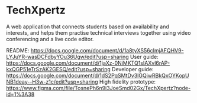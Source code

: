 # TechXpertz

A web application that connects students based on availability and interests, and helps them practise technical interviews together using video conferencing and a live code editor.

README: https://docs.google.com/document/d/1a8tyXS56cImjAFQHV9-LYJuYR-wasDCFdbyYOu36Ugw/edit?usp=sharing
User guide: https://docs.google.com/document/d/1jaXz-0NiMKTQ1sIAXvl6rAP-kxQGP51eTrSzAK2GESQ/edit?usp=sharing
Developer guide: https://docs.google.com/document/d/1dS2PqSMtDv3IGQiwRBkQxOYKopUNB1deay--H3w-z1c/edit?usp=sharing
High fidelity prototype: https://www.figma.com/file/TosnePh6n9i3JoeSmd02Gx/TechXpertz?node-id=1%3A38
